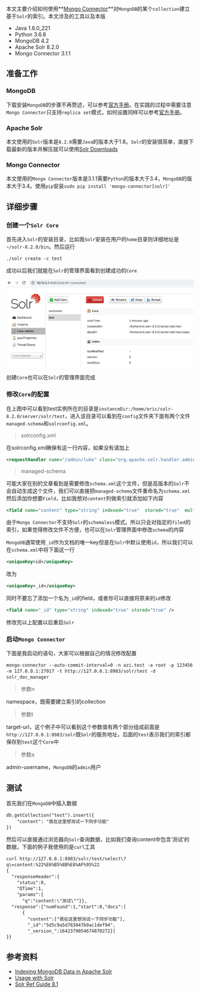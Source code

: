 本文主要介绍如何使用**[Mongo Connector](https://github.com/yougov/mongo-connector)**对`MongoDB`的某个`collection`建立基于`Solr`的索引。本文涉及的工具以及本版

* Java 1.8.0_221
* Python 3.6.8
* MongoDB 4.2
* Apache Solr 8.2.0
* Mongo Connector 3.1.1

## 准备工作

### MongoDB

下载安装`MongoDB`的步骤不再赘述，可以参考[官方手册](https://docs.mongodb.com/manual/administration/install-community/)。在实践的过程中需要注意`Mongo Connector`只支持`replica set`模式，如何设置同样可以参考[官方手册](https://docs.mongodb.com/manual/tutorial/deploy-replica-set/)。

### Apache Solr

本文使用的`Solr`版本是`8.2.0`需要`Java`的版本大于1.8。`Solr`的安装很简单，直接下载最新的版本并解压就可以使用[Solr Downloads](http://lucene.apache.org/solr/downloads.html)

### Mongo Connector

本文使用的`Mongo Connector`版本是3.1.1需要`Python`的版本大于3.4，`MongoDB`的版本大于3.4。使用`pip`安装`sudo pip install 'mongo-connector[solr]'`

## 详细步骤

### 创建一个`Solr Core`

首先进入`Solr`的安装目录，比如我`Solr`安装在用户的`home`目录则详细地址是`~/solr-8.2.0/bin`。然后运行

```shell
./solr create -c test
```
成功以后我们就能在`Solr`的管理界面看到创建成功的`Core`

![Solr Core Admin](/assets/images/solr-core.png)

创建`Core`也可以在`Solr`的管理界面完成

### 修改`Core`的配置

在上图中可以看到test实例所在的目录是`instanceDir:/home/eric/solr-8.2.0/server/solr/test`，进入该目录可以看到在`config`文件夹下面有两个文件`managed-schema`和`solrconfig.xml`。
> solrconfig.xml

在solrconfig.xml确保有这一行内容，如果没有请加上

```xml
<requestHandler name="/admin/luke" class="org.apache.solr.handler.admin.LukeRequestHandler" />
```

> managed-schema

可能大家在别的文章看到是需要修改`schema.xml`这个文件，但是高版本的`Solr`不会自动生成这个文件，我们可以直接把`managed-schema`文件重命名为`schema.xml`然后添加你想要`Field`，比如我想对`content`列做索引就添加如下内容

```xml
<field name="content" type="string" indexed="true"  stored="true"  multiValued="false" />
```

由于`Mongo Connector`不支持`Solr`的`schemaless`模式。所以只会对指定的`filed`的索引，如果觉得修改文件不方便，也可以在`Solr`管理界面中修改`schema`的内容

`MongoDB`通常使用`_id`作为文档的唯一key但是在`Solr`中默认使用`id`，所以我们可以在`schema.xml`中将下面这一行

```xml
<uniqueKey>id</uniqueKey>
```

改为

```xml
<uniqueKey>_id</uniqueKey>
```

同时不要忘了添加一个名为`_id`的field，或者你可以直接将原来的`id`修改

```xml
<field name="_id" type="string" indexed="true" stored="true" />
```

修改完以上配置以后重启`Solr`

### 启动`Mongo Connector`

下面是我启动的语句，大家可以根据自己的情况修改配置

```shell
mongo-connector --auto-commit-interval=0 -n azi.test -a root -p 123456 -m 127.0.0.1:27017 -t http://127.0.0.1:8983/solr/test -d solr_doc_manager
```
>参数n

namespace，既需要建立索引的collection

>参数t

target-url，这个例子中可以看到这个参数值有两个部分组成前面是`http://127.0.0.1:8983/solr`既`Solr`的服务地址，后面的`test`表示我们的索引都保存到`test`这个`Core`中

>参数a

admin-username，`MongoDB`的`admin`用户

## 测试

首先我们在`MongoDB`中插入数据

```
db.getCollection("test").insert({
    "content": "我在这里想测试一下同步功能"
})
```

然后可以直接通过浏览器向`Solr`查询数据，比如我们查询content中包含‘测试’的数据，下面的例子我使用的是`curl`工具

```shell
curl http://127.0.0.1:8983/solr/test/select\?q\=content:%22%E6%B5%8B%E8%AF%95%22
{
  "responseHeader":{
    "status":0,
    "QTime":1,
    "params":{
      "q":"content:\"测试\""}},
  "response":{"numFound":1,"start":0,"docs":[
      {
        "content":["我在这里想测试一下同步功能"],
        "_id":"5d5c9a5d783847b9ac1def94",
        "_version_":1642379054674870272}]
}}
```

## 参考资料

* [Indexing MongoDB Data in Apache Solr](https://blog.toadworld.com/2017/02/03/indexing-mongodb-data-in-apache-solr)
* [Usage with Solr](https://github.com/yougov/mongo-connector/wiki/Usage%20with%20Solr)
* [Solr Ref Guide 8.1](https://lucene.apache.org/solr/guide/8_1/index.html)
